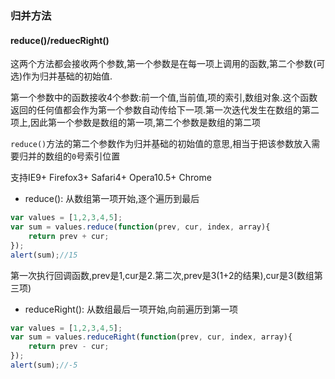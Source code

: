 ### 归并方法
#### reduce()/reduecRight()
这两个方法都会接收两个参数,第一个参数是在每一项上调用的函数,第二个参数(可选)作为归并基础的初始值.

第一个参数中的函数接收4个参数:前一个值,当前值,项的索引,数组对象.这个函数返回的任何值都会作为第一个参数自动传给下一项.第一次迭代发生在数组的第二项上,因此第一个参数是数组的第一项,第二个参数是数组的第二项

`reduce()`方法的第二个参数作为归并基础的初始值的意思,相当于把该参数放入需要归并的数组的`0`号索引位置

支持IE9+ Firefox3+ Safari4+ Opera10.5+ Chrome

- reduce(): 从数组第一项开始,逐个遍历到最后

```javascript
var values = [1,2,3,4,5];
var sum = values.reduce(function(prev, cur, index, array){
    return prev + cur;
});
alert(sum);//15
```

第一次执行回调函数,prev是1,cur是2.第二次,prev是3(1+2的结果),cur是3(数组第三项)

- reduceRight(): 从数组最后一项开始,向前遍历到第一项

```javascript
var values = [1,2,3,4,5];
var sum = values.reduceRight(function(prev, cur, index, array){
    return prev - cur;
});
alert(sum);//-5
```


